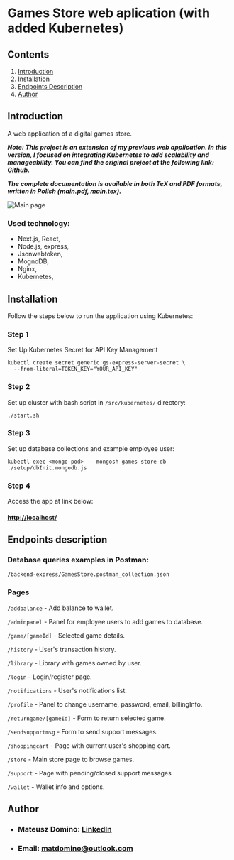 # Games Store web aplication (with added Kubernetes)
## Contents
1. [Introduction](#introduction)
2. [Installation](#installation)
3. [Endpoints Description](#endpoints-description)
4. [Author](#author)

## Introduction
A web application of a digital games store.

___Note: This project is an extension of my previous web application. In this version, I focused on integrating Kubernetes to add scalability and manageability. You can find the original project at the following link: [Github](https://github.com/matdomino/games-store).___

___The complete documentation is available in both TeX and PDF formats, written in Polish (main.pdf, main.tex).___

![Main page](https://i.imgur.com/ESQwS5A.png)

### Used technology:
- Next.js, React,
- Node.js, express,
- Jsonwebtoken,
- MognoDB,
- Nginx,
- Kubernetes,


## Installation
Follow the steps below to run the application using Kubernetes:

### Step 1
Set Up Kubernetes Secret for API Key Management
```
kubectl create secret generic gs-express-server-secret \
  --from-literal=TOKEN_KEY="YOUR_API_KEY"
```

### Step 2
Set up cluster with bash script in `/src/kubernetes/` directory:
```
./start.sh
```

### Step 3
Set up database collections and example employee user:
```
kubectl exec <mongo-pod> -- mongosh games-store-db ./setup/dbInit.mongodb.js
```

### Step 4
Access the app at link below:
#### [http://localhost/](http://localhost/)

## Endpoints description
### Database queries examples in Postman:
`/backend-express/GamesStore.postman_collection.json`

### Pages

`/addbalance` - Add balance to wallet.

`/adminpanel` - Panel for employee users to add games to database.

`/game/[gameId]` - Selected game details.

`/history` - User's transaction history.

`/library` - Library with games owned by user.

`/login` - Login/register page.

`/notifications` - User's notifications list.

`/profile` - Panel to change username, password, email, billingInfo.

`/returngame/[gameId]` - Form to return selected game.

`/sendsupportmsg` - Form to send support messages.

`/shoppingcart` - Page with current user's shopping cart.

`/store` - Main store page to browse games. 

`/support` - Page with pending/closed support messages

`/wallet` - Wallet info and options.

## Author
* ### Mateusz Domino: [LinkedIn](https://www.linkedin.com/in/mateusz-domino-214927270/)
* ### Email: [matdomino@outlook.com](mailto:matdomino@outlook.com)